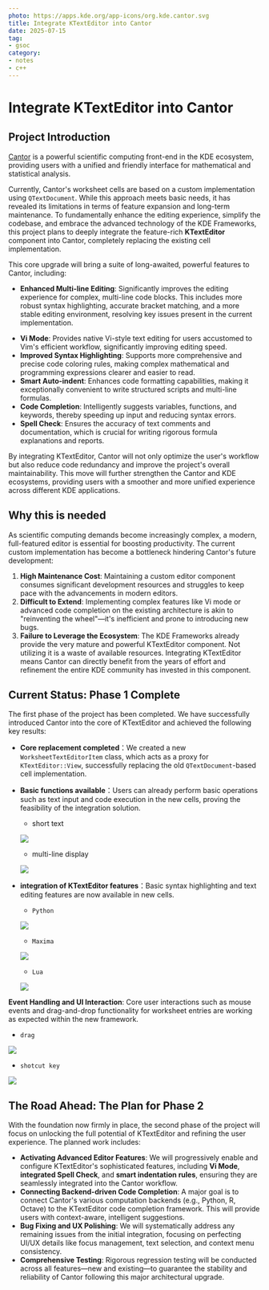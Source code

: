 ```yaml
---
photo: https://apps.kde.org/app-icons/org.kde.cantor.svg
title: Integrate KTextEditor into Cantor
date: 2025-07-15
tag:
- gsoc
category: 
- notes
- c++
---
```


# Integrate KTextEditor into Cantor


## Project Introduction

[Cantor](https://apps.kde.org/cantor/) is a powerful scientific computing front-end in the KDE ecosystem, providing users with a unified and friendly interface for mathematical and statistical analysis.

Currently, Cantor's worksheet cells are based on a custom implementation using `QTextDocument`. While this approach meets basic needs, it has revealed its limitations in terms of feature expansion and long-term maintenance. To fundamentally enhance the editing experience, simplify the codebase, and embrace the advanced technology of the KDE Frameworks, this project plans to deeply integrate the feature-rich **KTextEditor** component into Cantor, completely replacing the existing cell implementation.

This core upgrade will bring a suite of long-awaited, powerful features to Cantor, including:

* **Enhanced Multi-line Editing**: Significantly improves the editing experience for complex, multi-line code blocks. This includes more robust syntax highlighting, accurate bracket matching, and a more stable editing environment, resolving key issues present in the current implementation.

- **Vi Mode**: Provides native Vi-style text editing for users accustomed to Vim's efficient workflow, significantly improving editing speed.
- **Improved Syntax Highlighting**: Supports more comprehensive and precise code coloring rules, making complex mathematical and programming expressions clearer and easier to read.
- **Smart Auto-indent**: Enhances code formatting capabilities, making it exceptionally convenient to write structured scripts and multi-line formulas.
- **Code Completion**: Intelligently suggests variables, functions, and keywords, thereby speeding up input and reducing syntax errors.
- **Spell Check**: Ensures the accuracy of text comments and documentation, which is crucial for writing rigorous formula explanations and reports.

By integrating KTextEditor, Cantor will not only optimize the user's workflow but also reduce code redundancy and improve the project's overall maintainability. This move will further strengthen the Cantor and KDE ecosystems, providing users with a smoother and more unified experience across different KDE applications.

## Why this is needed

As scientific computing demands become increasingly complex, a modern, full-featured editor is essential for boosting productivity. The current custom implementation has become a bottleneck hindering Cantor's future development:

1. **High Maintenance Cost**: Maintaining a custom editor component consumes significant development resources and struggles to keep pace with the advancements in modern editors.
2. **Difficult to Extend**: Implementing complex features like Vi mode or advanced code completion on the existing architecture is akin to "reinventing the wheel"—it's inefficient and prone to introducing new bugs.
3. **Failure to Leverage the Ecosystem**: The KDE Frameworks already provide the very mature and powerful KTextEditor component. Not utilizing it is a waste of available resources. Integrating KTextEditor means Cantor can directly benefit from the years of effort and refinement the entire KDE community has invested in this component.

## Current Status: Phase 1 Complete

The first phase of the project has been completed. We have successfully introduced Cantor into the core of KTextEditor and achieved the following key results:

- **Core replacement completed**：We created a new `WorksheetTextEditorItem` class, which acts as a proxy for `KTextEditor::View`, successfully replacing the old `QTextDocument`-based cell implementation.

- **Basic functions available**：Users can already perform basic operations such as text input and code execution in the new cells, proving the feasibility of the integration solution.

  - short text

  ![](https://pub-a7510641c4c0427886fce394cb093861.r2.dev/2.png)

  - multi-line display

  ![](https://pub-a7510641c4c0427886fce394cb093861.r2.dev/For%20long%20text%2C%20we%20can%20use%20multiple%20cells%20to%20display%20and%20run%20(3).png)

- **integration of KTextEditor features**：Basic syntax highlighting and text editing features are now available in new cells.

  - `Python`

  ![](https://pub-a7510641c4c0427886fce394cb093861.r2.dev/python.png)

  - `Maxima`

  ![](https://pub-a7510641c4c0427886fce394cb093861.r2.dev/maxima3.png)
  
  * `Lua`
  
  ![](https://pub-a7510641c4c0427886fce394cb093861.r2.dev/lua.png)

**Event Handling and UI Interaction**: Core user interactions such as mouse events and drag-and-drop functionality for worksheet entries are working as expected within the new framework.

* `drag`

![](https://pub-a7510641c4c0427886fce394cb093861.r2.dev/dr.png)

* `shotcut key`

![](https://pub-a7510641c4c0427886fce394cb093861.r2.dev/2025-07-15%2011-51-34.gif)



## The Road Ahead: The Plan for Phase 2

With the foundation now firmly in place, the second phase of the project will focus on unlocking the full potential of KTextEditor and refining the user experience. The planned work includes:

- **Activating Advanced Editor Features**: We will progressively enable and configure KTextEditor's sophisticated features, including **Vi Mode**, **integrated Spell Check**, and **smart indentation rules**, ensuring they are seamlessly integrated into the Cantor workflow.
- **Connecting Backend-driven Code Completion**: A major goal is to connect Cantor's various computation backends (e.g., Python, R, Octave) to the KTextEditor code completion framework. This will provide users with context-aware, intelligent suggestions.
- **Bug Fixing and UX Polishing**: We will systematically address any remaining issues from the initial integration, focusing on perfecting UI/UX details like focus management, text selection, and context menu consistency.
- **Comprehensive Testing**: Rigorous regression testing will be conducted across all features—new and existing—to guarantee the stability and reliability of Cantor following this major architectural upgrade.